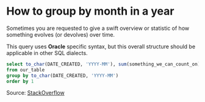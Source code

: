 # How to group by month in a year

Sometimes you are requested to give a swift overview or statistic of how something evolves (or devolves) over time.

This query uses **Oracle** specific syntax, but this overall structure should be applicable in other SQL dialects.

```sql
select to_char(DATE_CREATED, 'YYYY-MM'), sum(something_we_can_count_on)
from our_table
group by to_char(DATE_CREATED, 'YYYY-MM')
order by 1
```

Source: [StackOverflow](https://stackoverflow.com/questions/11531785/how-to-query-group-by-month-in-a-year)
